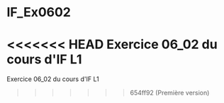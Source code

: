 # IF_Ex0602
<<<<<<< HEAD
Exercice 06_02 du cours d'IF L1 
=======
Exercice 06_02 du cours d'IF L1 
>>>>>>> 654ff92 (Première version)
